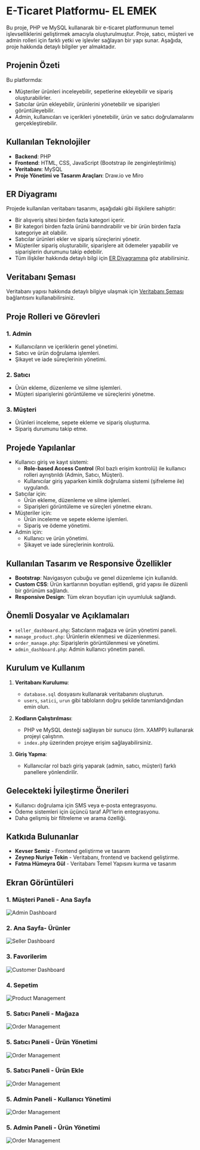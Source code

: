 # E-Ticaret Platformu- EL EMEK

Bu proje, PHP ve MySQL kullanarak bir e-ticaret platformunun temel işlevselliklerini geliştirmek amacıyla oluşturulmuştur. Proje, satıcı, müşteri ve admin rolleri için farklı yetki ve işlevler sağlayan bir yapı sunar. Aşağıda, proje hakkında detaylı bilgiler yer almaktadır.

## Projenin Özeti
Bu platformda:
- Müşteriler ürünleri inceleyebilir, sepetlerine ekleyebilir ve sipariş oluşturabilirler.
- Satıcılar ürün ekleyebilir, ürünlerini yönetebilir ve siparişleri görüntüleyebilir.
- Admin, kullanıcıları ve içerikleri yönetebilir, ürün ve satıcı doğrulamalarını gerçekleştirebilir.

## Kullanılan Teknolojiler
- **Backend**: PHP
- **Frontend**: HTML, CSS, JavaScript (Bootstrap ile zenginleştirilmiş)
- **Veritabanı**: MySQL
- **Proje Yönetimi ve Tasarım Araçları**: Draw.io ve Miro

## ER Diyagramı
Projede kullanılan veritabanı tasarımı, aşağıdaki gibi ilişkilere sahiptir:
- Bir alışveriş sitesi birden fazla kategori içerir.
- Bir kategori birden fazla ürünü barındırabilir ve bir ürün birden fazla kategoriye ait olabilir.
- Satıcılar ürünleri ekler ve sipariş süreçlerini yönetir.
- Müşteriler sipariş oluşturabilir, siparişlere ait ödemeler yapabilir ve siparişlerin durumunu takip edebilir.
- Tüm ilişkiler hakkında detaylı bilgi için [ER Diyagramına](https://miro.com/welcomeonboard/WWlJbGpDalBXck1tQUg2Y0R6cXlhL0d3L21GSytHanRRVStHVk5qOWt4WTJud1ZDdmNYejE3QStjTm1BamdTaDJDcXNGV3VDUExSVVNjdE5vd1dSc2U2TnlzUUpkV1J4KzBDT1E3aDd1ZHcxZmg1a08xWjYyVkdML2E0TGtvVGMhZQ==?share_link_id=771749444343) göz atabilirsiniz.

## Veritabanı Şeması
Veritabanı yapısı hakkında detaylı bilgiye ulaşmak için [Veritabanı Şeması](https://drive.google.com/file/d/1JkfOY0usNt4UlgF4rtcPlg_cIFzgvn2Q/view?usp=sharing) bağlantısını kullanabilirsiniz.

## Proje Rolleri ve Görevleri
### 1. Admin
- Kullanıcıların ve içeriklerin genel yönetimi.
- Satıcı ve ürün doğrulama işlemleri.
- Şikayet ve iade süreçlerinin yönetimi.

### 2. Satıcı
- Ürün ekleme, düzenleme ve silme işlemleri.
- Müşteri siparişlerini görüntüleme ve süreçlerini yönetme.

### 3. Müşteri
- Ürünleri inceleme, sepete ekleme ve sipariş oluşturma.
- Sipariş durumunu takip etme.

## Projede Yapılanlar
- Kullanıcı giriş ve kayıt sistemi:
  - **Role-based Access Control** (Rol bazlı erişim kontrolü) ile kullanıcı rolleri ayrıştırıldı (Admin, Satıcı, Müşteri).
  - Kullanıcılar giriş yaparken kimlik doğrulama sistemi (şifreleme ile) uygulandı.
- Satıcılar için:
  - Ürün ekleme, düzenleme ve silme işlemleri.
  - Siparişleri görüntüleme ve süreçleri yönetme ekranı.
- Müşteriler için:
  - Ürün inceleme ve sepete ekleme işlemleri.
  - Sipariş ve ödeme yönetimi.
- Admin için:
  - Kullanıcı ve ürün yönetimi.
  - Şikayet ve iade süreçlerinin kontrolü.

## Kullanılan Tasarım ve Responsive Özellikler
- **Bootstrap**: Navigasyon çubuğu ve genel düzenleme için kullanıldı.
- **Custom CSS**: Ürün kartlarının boyutları eşitlendi, grid yapısı ile düzenli bir görünüm sağlandı.
- **Responsive Design**: Tüm ekran boyutları için uyumluluk sağlandı.

## Önemli Dosyalar ve Açıklamaları
- `seller_dashboard.php`: Satıcıların mağaza ve ürün yönetimi paneli.
- `manage_product.php`: Ürünlerin eklenmesi ve düzenlenmesi.
- `order_manage.php`: Siparişlerin görüntülenmesi ve yönetimi.
- `admin_dashboard.php`: Admin kullanıcı yönetim paneli.

## Kurulum ve Kullanım
1. **Veritabanı Kurulumu**:
   - `database.sql` dosyasını kullanarak veritabanını oluşturun.
   - `users`, `satici`, `urun` gibi tabloların doğru şekilde tanımlandığından emin olun.

2. **Kodların Çalıştırılması**:
   - PHP ve MySQL desteği sağlayan bir sunucu (örn. XAMPP) kullanarak projeyi çalıştırın.
   - `index.php` üzerinden projeye erişim sağlayabilirsiniz.

3. **Giriş Yapma**:
   - Kullanıcılar rol bazlı giriş yaparak (admin, satıcı, müşteri) farklı panellere yönlendirilir.

## Gelecekteki İyileştirme Önerileri
- Kullanıcı doğrulama için SMS veya e-posta entegrasyonu.
- Ödeme sistemleri için üçüncü taraf API'lerin entegrasyonu.
- Daha gelişmiş bir filtreleme ve arama özelliği.

## Katkıda Bulunanlar
- **Kevser Semiz** - Frontend geliştirme ve tasarım
- **Zeynep Nuriye Tekin** - Veritabanı, frontend ve backend geliştirme.
- **Fatma Hümeyra Gül** - Veritabanı Temel Yapısını kurma ve tasarım

## Ekran Görüntüleri

### 1. Müşteri Paneli - Ana Sayfa
![Admin Dashboard](images/anasayfa.png)

### 2. Ana Sayfa- Ürünler
![Seller Dashboard](images/populerurun.png)

### 3. Favorilerim
![Customer Dashboard](images/favorilerim.png)

### 4. Sepetim
![Product Management](images/sepetim.png)

### 5. Satıcı Paneli - Mağaza
![Order Management](images/magaza.png)

### 5. Satıcı Paneli - Ürün Yönetimi
![Order Management](images/satıcı.png)

### 5. Satıcı Paneli - Ürün Ekle
![Order Management](images/urunekle.png)

### 5. Admin Paneli - Kullanıcı Yönetimi
![Order Management](images/admin.png)

### 5. Admin Paneli - Ürün Yönetimi
![Order Management](images/adminUrunDoğrulama.png)
